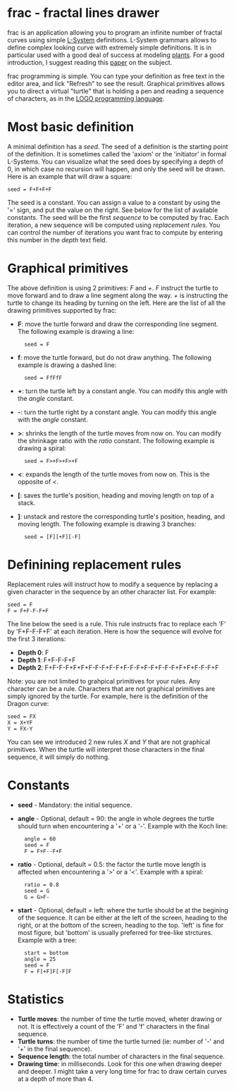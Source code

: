 frac - fractal lines drawer
===========================

frac is an application allowing you to program an infinite number of fractal curves using simple [L-System](http://en.wikipedia.org/wiki/L-system) definitions.
L-System grammars allows to define complex looking curve with extremely simple definitions. It is in particular used with a good deal of success at modeling [plants](http://algorithmicbotany.org/papers/).
For a good introduction, I suggest reading this [paper](http://algorithmicbotany.org/papers/abop/abop-ch1.pdf) on the subject.

frac programming is simple. You can type your definition as free text in the editor area, and lick "Refresh" to see the result.
Graphical primitives allows you to direct a virtual "turtle" that is holding a pen and reading a sequence of characters, as in the [LOGO programming language](http://en.wikipedia.org/wiki/Turtle_graphics).

Most basic definition
=====================

A minimal definition has a *seed*. The seed of a definition is the starting point of the definition. It is sometimes called the 'axiom' or the 'initiator' in formal L-Systems.
You can visualize what the seed does by specifying a depth of 0, in which case no recursion will happen, and only the seed will be drawn.
Here is an example that will draw a square:

    seed = F+F+F+F

The seed is a constant. You can assign a value to a constant by using the '=' sign, and put the value on the right. See below for the list of available constants.
The seed will be the first *sequence* to be computed by frac. Each iteration, a new sequence will be computed using *replacement rules*.
You can control the number of iterations you want frac to compute by entering this number in the *depth* text field.

Graphical primitives
====================

The above definition is using 2 primitives: *F* and *+*. *F* instruct the turtle to move forward and to draw a line segment along the way. *+* is instructing the turtle to change its heading by turning on the left. Here are the list of all the drawing primitives supported by frac:

- **F**: move the turtle forward and draw the corresponding line segment. The following example is drawing a line:

        seed = F

- **f**: move the turtle forward, but do not draw anything. The following example is drawing a dashed line:

        seed = FfFfF

- **+**: turn the turtle left by a constant angle. You can modify this angle with the *angle* constant.
- **-**: turn the turtle right by a constant angle. You can modify this angle with the *angle* constant.
- **>**: shrinks the length of the turtle moves from now on. You can modify the shrinkage ratio with the *ratio* constant. The following example is drawing a spiral:

        seed = F>+F>+F>+F

- **<**: expands the length of the turtle moves from now on. This is the opposite of *<*.
- **[**: saves the turtle's position, heading and moving length on top of a stack.
- **]**: unstack and restore the corresponding turtle's position, heading, and moving length. The following example is drawing 3 branches:

        seed = [F][+F][-F]

Definining replacement rules
============================

Replacement rules will instruct how to modify a sequence by replacing a given character in the sequence by an other character list. For example:

    seed = F
    F = F+F-F-F+F

The line below the seed is a rule. This rule instructs frac to replace each 'F' by 'F+F-F-F+F' at each iteration. Here is how the sequence will evolve for the first 3 iterations:

- **Depth 0**: F
- **Depth 1**: F+F-F-F+F
- **Depth 2**:  F+F-F-F+F+F+F-F-F+F-F+F-F-F+F-F+F-F-F+F+F+F-F-F+F

Note: you are not limited to grahpical primitives for your rules. Any character can be a rule. Characters that are not graphical primitives are simply ignored by the turtle. For example, here is the definition of the Dragon curve:

    seed = FX
    X = X+YF
    Y = FX-Y

You can see we introduced 2 new rules *X* and *Y* that are not graphical primitives. When the turtle will interpret those characters in the final sequence, it will simply do nothing.

Constants
=========

- **seed** - Mandatory: the initial sequence.
- **angle** - Optional, default = 90: the angle in whole degrees the turtle should turn when encountering a '+' or a '-'. Example with the Koch line:

        angle = 60
        seed = F
        F = F+F--F+F

- **ratio** - Optional, default = 0.5: the factor the turtle move length is affected when encountering a '>' or a '<'. Example with a spiral:

        ratio = 0.8
        seed = G
        G = G>F-

- **start** - Optional, default = left: where the turtle should be at the begining of the sequence. It can be either at the left of the screen, heading to the right, or at the bottom of the screen, heading to the top.
'left' is fine for most figure, but 'bottom' is usually preferred for tree-like strctures. Example with a tree:

        start = bottom
        angle = 25
        seed = F
        F = F[+F]F[-F]F

Statistics
==========

- **Turtle moves**: the number of time the turtle moved, wheter drawing or not. It is effectively a count of the 'F' and 'f' characters in the final sequence.
- **Turtle turns**: the number of time the turtle turned (ie: number of '-' and '+' in the final sequence).
- **Sequence length**: the total number of characters in the final sequence.
- **Drawing time**: in milliseconds. Look for this one when drawing deeper and deeper. I might take a very long time for frac to draw certain curves at a depth of more than 4.